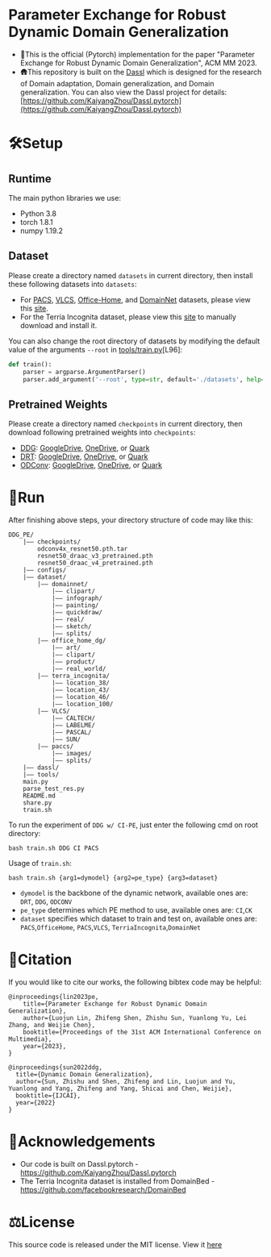 
# Parameter Exchange for Robust Dynamic Domain Generalization
- 🔔This is the official (Pytorch) implementation for the paper "Parameter Exchange for Robust Dynamic Domain Generalization", ACM MM 2023.
- 🛖This repository is built on the [Dassl](https://github.com/KaiyangZhou/Dassl.pytorch) which is designed for the research of Domain adaptation, Domain generalization, and Domain generalization. You can also view the Dassl project for details: [https://github.com/KaiyangZhou/Dassl.pytorch](https://github.com/KaiyangZhou/Dassl.pytorch)

# 🛠️Setup
## Runtime

The main python libraries we use:
- Python 3.8
- torch 1.8.1
- numpy 1.19.2

## Dataset
Please create a directory named `datasets` in current directory, then install these following datasets into `datasets`:
- For [PACS](https://github.com/KaiyangZhou/Dassl.pytorch/blob/master/DATASETS.md#pacs), [VLCS](https://github.com/KaiyangZhou/Dassl.pytorch/blob/master/DATASETS.md#vlcs), [Office-Home](https://github.com/KaiyangZhou/Dassl.pytorch/blob/master/DATASETS.md#office-home-dg), and [DomainNet](https://github.com/KaiyangZhou/Dassl.pytorch/blob/master/DATASETS.md#domainnet) datasets, please view this [site](https://github.com/KaiyangZhou/Dassl.pytorch/blob/master/DATASETS.md#domain-generalization).
- For the Terria Incognita dataset, please view this [site](https://github.com/facebookresearch/DomainBed#quick-start) to manually download and install it. 

You can also change the root directory of datasets by modifying the default value of the arguments `--root` in [tools/train.py](tools%2Ftrain.py)[L96]:
```python
def train():
    parser = argparse.ArgumentParser()
    parser.add_argument('--root', type=str, default='./datasets', help='path to datasets')
```

## Pretrained Weights
Please create a directory named `checkpoints` in current directory, then download following pretrained weights into `checkpoints`: 
- [DDG](https://www.ijcai.org/proceedings/2022/0187): [GoogleDrive](https://drive.google.com/file/d/1U183wQI1O7HP2WydOkpQniw2QdPY5ufw/view?usp=sharing), [OneDrive](https://1drv.ms/u/s!Avbw15URUoiwnagTLnW8A1SN1vuRFg?e=lbWOqH), or [Quark](https://pan.quark.cn/s/011448c5c564)
- [DRT](https://openaccess.thecvf.com/content/CVPR2021/html/Li_Dynamic_Transfer_for_Multi-Source_Domain_Adaptation_CVPR_2021_paper.html): [GoogleDrive](https://drive.google.com/file/d/12K6jKu-3DzhLf_8pqY5ZwYY3bMPFveaZ/view?usp=sharing), [OneDrive](https://1drv.ms/u/s!Avbw15URUoiwnagSvMIq2PB5groJpw?e=QTV1Ii), or [Quark](https://pan.quark.cn/s/db8539f3b814)
- [ODConv](https://openreview.net/pdf?id=DmpCfq6Mg39): [GoogleDrive](https://drive.google.com/file/d/1uhhcBVuI5ZxXBRYFsYGpt7m9zQAigJsV/view?usp=sharing), [OneDrive](https://1drv.ms/u/s!Avbw15URUoiwnagUojPiVjEVH72qlQ?e=ov1Ogn), or [Quark](https://pan.quark.cn/s/8dfbb69adcc3)

# 🎢Run
After finishing above steps, your directory structure of code may like this:
```text
DDG_PE/
    |–– checkpoints/
        odconv4x_resnet50.pth.tar
        resnet50_draac_v3_pretrained.pth
        resnet50_draac_v4_pretrained.pth
    |–– configs/
    |–– dataset/
        |–– domainnet/
            |–– clipart/
            |–– infograph/
            |–– painting/
            |–– quickdraw/
            |–– real/
            |–– sketch/
            |–– splits/
        |–– office_home_dg/
            |–– art/
            |–– clipart/
            |–– product/
            |–– real_world/
        |–– terra_incognita/
            |–– location_38/
            |–– location_43/
            |–– location_46/
            |–– location_100/
        |–– VLCS/
            |–– CALTECH/
            |–– LABELME/
            |–– PASCAL/
            |–– SUN/
        |–– paccs/
            |–– images/
            |–– splits/
    |–– dassl/
    |–– tools/
    main.py
    parse_test_res.py
    README.md
    share.py
    train.sh
```
To run the experiment of `DDG w/ CI-PE`, just enter the following cmd on root directory:
```shell
bash train.sh DDG CI PACS
```
Usage of `train.sh`:
```text
bash train.sh {arg1=dymodel} {arg2=pe_type} {arg3=dataset}
```
- `dymodel` is the backbone of the dynamic network, available ones are: `DRT`, `DDG`, `ODCONV`
- `pe_type` determines which PE method to use, available ones are: `CI`,`CK`
- `dataset` specifies which dataset to train and test on, available ones are: `PACS`,`OfficeHome`, `PACS`,`VLCS`, `TerriaIncognita`,`DomainNet`

# 📌Citation
If you would like to cite our works, the following bibtex code may be helpful:
```text
@inproceedings{lin2023pe,
    title={Parameter Exchange for Robust Dynamic Domain Generalization},
    author={Luojun Lin, Zhifeng Shen, Zhishu Sun, Yuanlong Yu, Lei Zhang, and Weijie Chen},
    booktitle={Proceedings of the 31st ACM International Conference on Multimedia},
    year={2023},
}

@inproceedings{sun2022ddg,
  title={Dynamic Domain Generalization},
  author={Sun, Zhishu and Shen, Zhifeng and Lin, Luojun and Yu, Yuanlong and Yang, Zhifeng and Yang, Shicai and Chen, Weijie},
  booktitle={IJCAI},
  year={2022}
}
```

# 🔗Acknowledgements
- Our code is built on Dassl.pytorch - https://github.com/KaiyangZhou/Dassl.pytorch
- The Terria Incognita dataset is installed from DomainBed - https://github.com/facebookresearch/DomainBed

# ⚖️License
This source code is released under the MIT license. View it [here](LICENSE)

